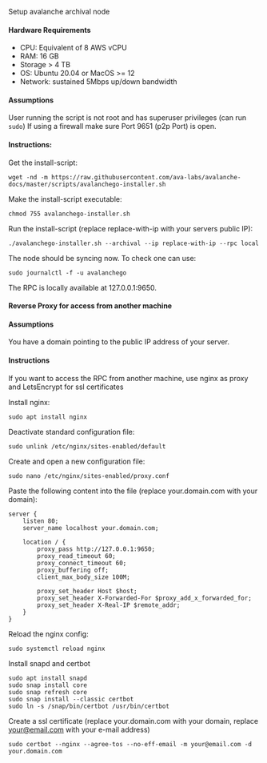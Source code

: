 Setup avalanche archival node

#### Hardware Requirements 

- CPU: Equivalent of 8 AWS vCPU
- RAM: 16 GB
- Storage > 4 TB
- OS: Ubuntu 20.04 or MacOS >= 12
- Network: sustained 5Mbps up/down bandwidth

#### Assumptions

User running the script is not root and has superuser privileges (can run ```sudo```)
If using a firewall make sure Port 9651 (p2p Port) is open.

#### Instructions:

Get the install-script:
```
wget -nd -m https://raw.githubusercontent.com/ava-labs/avalanche-docs/master/scripts/avalanchego-installer.sh
```
Make the install-script executable:
```
chmod 755 avalanchego-installer.sh
```
Run the install-script (replace replace-with-ip with your servers public IP):
```
./avalanchego-installer.sh --archival --ip replace-with-ip --rpc local
```
The node should be syncing now. To check one can use:
```
sudo journalctl -f -u avalanchego
```
The RPC is locally available at 127.0.0.1:9650.

#### Reverse Proxy for access from another machine

#### Assumptions

You have a domain pointing to the public IP address of your server.

#### Instructions

If you want to access the RPC from another machine, use nginx as proxy and LetsEncrypt for ssl certificates

Install nginx:
```
sudo apt install nginx
```

Deactivate standard configuration file:
```
sudo unlink /etc/nginx/sites-enabled/default
```

Create and open a new configuration file:
```
sudo nano /etc/nginx/sites-enabled/proxy.conf
```

Paste the following content into the file (replace your.domain.com with your domain):
```
server {
    listen 80;
    server_name localhost your.domain.com;

    location / {
        proxy_pass http://127.0.0.1:9650;
        proxy_read_timeout 60;
        proxy_connect_timeout 60;
        proxy_buffering off;
        client_max_body_size 100M;

        proxy_set_header Host $host;
        proxy_set_header X-Forwarded-For $proxy_add_x_forwarded_for;
        proxy_set_header X-Real-IP $remote_addr;
    }
}
```

Reload the nginx config: 
```
sudo systemctl reload nginx
```

Install snapd and certbot 
```
sudo apt install snapd
sudo snap install core
sudo snap refresh core
sudo snap install --classic certbot
sudo ln -s /snap/bin/certbot /usr/bin/certbot
```

Create a ssl certificate (replace your.domain.com with your domain, replace your@email.com with your e-mail address)
```
sudo certbot --nginx --agree-tos --no-eff-email -m your@email.com -d your.domain.com
```
